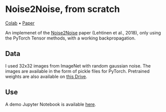 # Noise2Noise, from scratch
[Colab](https://colab.research.google.com/github/tgieruc/Noise2Noise_fromScratch/blob/main/demo.ipynb)
• [Paper](https://arxiv.org/abs/1803.04189)

An implemenet of the [Noise2Noise](https://arxiv.org/abs/1803.04189) paper (Lehtinen et al., 2018), only using the PyTorch Tensor methods, with a working backpropagation.

## Data

I used 32x32 images from ImageNet with random gaussian noise. The images are available in the form of pickle files for
PyTorch. Pretrained weights are also available
on [this Drive](https://drive.google.com/drive/folders/198AnkC5XJtQgJ76DNL3v5iApzZdTPQ6_?usp=sharing).

## Use

A demo Jupyter Notebook is available [here](https://colab.research.google.com/github/tgieruc/Noise2Noise_fromScratch/blob/main/demo.ipynb).
